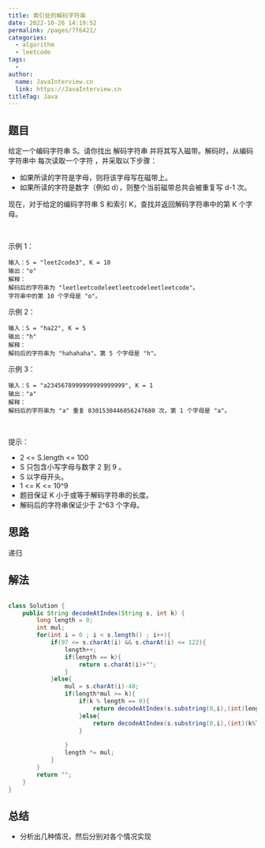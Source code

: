 ```yaml
---
title: 索引处的解码字符串
date: 2022-10-26 14:19:52
permalink: /pages/7f6421/
categories:
  - algorithm
  - leetcode
tags:
  - 
author: 
  name: JavaInterview.cn
  link: https://JavaInterview.cn
titleTag: Java
---
```



## 题目

给定一个编码字符串 S。请你找出 解码字符串 并将其写入磁带。解码时，从编码字符串中 每次读取一个字符 ，并采取以下步骤：

- 如果所读的字符是字母，则将该字母写在磁带上。
- 如果所读的字符是数字（例如 d），则整个当前磁带总共会被重复写 d-1 次。

现在，对于给定的编码字符串 S 和索引 K，查找并返回解码字符串中的第 K 个字母。

 

示例 1：

    输入：S = "leet2code3", K = 10
    输出："o"
    解释：
    解码后的字符串为 "leetleetcodeleetleetcodeleetleetcode"。
    字符串中的第 10 个字母是 "o"。
示例 2：
    
    输入：S = "ha22", K = 5
    输出："h"
    解释：
    解码后的字符串为 "hahahaha"。第 5 个字母是 "h"。
示例 3：

    输入：S = "a2345678999999999999999", K = 1
    输出："a"
    解释：
    解码后的字符串为 "a" 重复 8301530446056247680 次。第 1 个字母是 "a"。
 

提示：

- 2 <= S.length <= 100
- S 只包含小写字母与数字 2 到 9 。
- S 以字母开头。
- 1 <= K <= 10^9
- 题目保证 K 小于或等于解码字符串的长度。
- 解码后的字符串保证少于 2^63 个字母。

## 思路

递归

## 解法
```java

class Solution {
    public String decodeAtIndex(String s, int k) {
        long length = 0;
        int mul;
        for(int i = 0 ; i < s.length() ; i++){
            if(97 <= s.charAt(i) && s.charAt(i) <= 122){
                length++;
                if(length == k){
                    return s.charAt(i)+"";
                }
            }else{
                mul = s.charAt(i)-48;
                if(length*mul >= k){
                    if(k % length == 0){
                        return decodeAtIndex(s.substring(0,i),(int)length);
                    }else{
                        return decodeAtIndex(s.substring(0,i),(int)(k%length));
                    }
                    
                }
                length *= mul;
            }
        }
        return "";
    }
}
```

## 总结

- 分析出几种情况，然后分别对各个情况实现 
